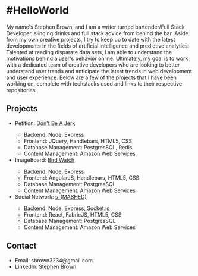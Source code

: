 
<h1>#HelloWorld</h1>
<p>My name's Stephen Brown, and I am a writer turned bartender/Full Stack Developer, slinging drinks and full stack advice from behind the bar. Aside from my own creative projects, I try to keep up to date with the latest developments in the fields of artificial intelligence and predictive analytics. Talented at reading disparate data sets, I am able to understand the motivations behind a user's behavior online. Ultimately, my goal is to work with a dedicated team of creative developers who are looking to better understand user trends and anticipate the latest trends in web development and user experience. Below are a few of the projects that I have been working on, complete with techstacks used and links to their respective repositories.</p>

<h2>Projects</h2>
<ul>
  <li>Petition: <a href="https://github.com/ste-beazy/petition">Don't Be A Jerk</a></li>
      <ul>
        <li>Backend: Node, Express</li>
        <li>Frontend: JQuery, Handlebars, HTML5, CSS</li>
        <li>Database Management: PostgresSQL, Redis</li>
        <li>Content Management: Amazon Web Services</li>
      </ul>
  <li>ImageBoard: <a href="https://github.com/ste-beazy/bird-watch">Bird Watch</a></li>
        <ul>
        <li>Backend: Node, Express</li>
        <li>Frontend: AngularJS, Handlebars, HTML5, CSS</li>
        <li>Database Management: PostgresSQL</li>
        <li>Content Management: Amazon Web Services</li>
      </ul>
  <li>Social Network: <a href="https://github.com/ste-beazy/final-project">s_(MASHED)</a></li>
        <ul>
        <li>Backend: Node, Express, Socket.io</li>
        <li>Frontend: React, FabricJS, HTML5, CSS</li>
        <li>Database Management: PostgresSQL</li>
        <li>Content Management: Amazon Web Services</li>
      </ul>
</ul>

<h2>Contact</h2>
<ul>
  <li>Email: sbrown3234@gmail.com</li>
  <li>LinkedIn: <a href="https://www.linkedin.com/in/sbrown3234/">Stephen Brown<a></li>
</ul>
